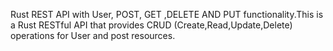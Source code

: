 Rust REST API with User, POST, GET ,DELETE AND PUT functionality.This is a Rust RESTful API that provides CRUD (Create,Read,Update,Delete) operations for User and post resources.
